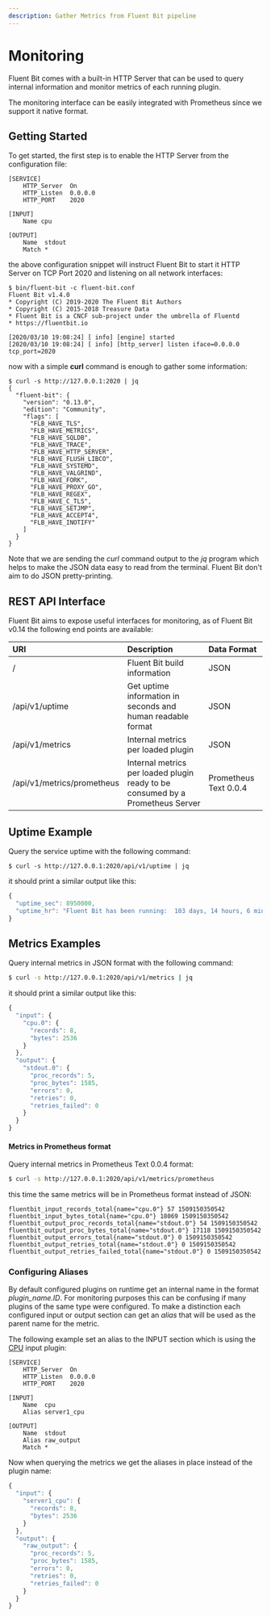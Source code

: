 ```yaml
---
description: Gather Metrics from Fluent Bit pipeline
---
```


# Monitoring

Fluent Bit comes with a built-in HTTP Server that can be used to query internal information and monitor metrics of each running plugin.

The monitoring interface can be easily integrated with Prometheus since we support it native format.

## Getting Started <a id="getting_started"></a>

To get started, the first step is to enable the HTTP Server from the configuration file:

```text
[SERVICE]
    HTTP_Server  On
    HTTP_Listen  0.0.0.0
    HTTP_PORT    2020

[INPUT]
    Name cpu

[OUTPUT]
    Name  stdout
    Match *
```

the above configuration snippet will instruct Fluent Bit to start it HTTP Server on TCP Port 2020 and listening on all network interfaces:

```text
$ bin/fluent-bit -c fluent-bit.conf
Fluent Bit v1.4.0
* Copyright (C) 2019-2020 The Fluent Bit Authors
* Copyright (C) 2015-2018 Treasure Data
* Fluent Bit is a CNCF sub-project under the umbrella of Fluentd
* https://fluentbit.io

[2020/03/10 19:08:24] [ info] [engine] started
[2020/03/10 19:08:24] [ info] [http_server] listen iface=0.0.0.0 tcp_port=2020
```

now with a simple **curl** command is enough to gather some information:

```text
$ curl -s http://127.0.0.1:2020 | jq
{
  "fluent-bit": {
    "version": "0.13.0",
    "edition": "Community",
    "flags": [
      "FLB_HAVE_TLS",
      "FLB_HAVE_METRICS",
      "FLB_HAVE_SQLDB",
      "FLB_HAVE_TRACE",
      "FLB_HAVE_HTTP_SERVER",
      "FLB_HAVE_FLUSH_LIBCO",
      "FLB_HAVE_SYSTEMD",
      "FLB_HAVE_VALGRIND",
      "FLB_HAVE_FORK",
      "FLB_HAVE_PROXY_GO",
      "FLB_HAVE_REGEX",
      "FLB_HAVE_C_TLS",
      "FLB_HAVE_SETJMP",
      "FLB_HAVE_ACCEPT4",
      "FLB_HAVE_INOTIFY"
    ]
  }
}
```

Note that we are sending the _curl_ command output to the _jq_ program which helps to make the JSON data easy to read from the terminal. Fluent Bit don't aim to do JSON pretty-printing.

## REST API Interface <a id="rest_api"></a>

Fluent Bit aims to expose useful interfaces for monitoring, as of Fluent Bit v0.14 the following end points are available:

| URI | Description | Data Format |
| :--- | :--- | :--- |
| / | Fluent Bit build information | JSON |
| /api/v1/uptime | Get uptime information in seconds and human readable format | JSON |
| /api/v1/metrics | Internal metrics per loaded plugin | JSON |
| /api/v1/metrics/prometheus | Internal metrics per loaded plugin ready to be consumed by a Prometheus Server | Prometheus Text 0.0.4 |

## Uptime Example

Query the service uptime with the following command:

```text
$ curl -s http://127.0.0.1:2020/api/v1/uptime | jq
```

it should print a similar output like this:

```javascript
{
  "uptime_sec": 8950000,
  "uptime_hr": "Fluent Bit has been running:  103 days, 14 hours, 6 minutes and 40 seconds"
}
```

## Metrics Examples

Query internal metrics in JSON format with the following command:

```bash
$ curl -s http://127.0.0.1:2020/api/v1/metrics | jq
```

it should print a similar output like this:

```javascript
{
  "input": {
    "cpu.0": {
      "records": 8,
      "bytes": 2536
    }
  },
  "output": {
    "stdout.0": {
      "proc_records": 5,
      "proc_bytes": 1585,
      "errors": 0,
      "retries": 0,
      "retries_failed": 0
    }
  }
}
```

#### Metrics in Prometheus format

Query internal metrics in Prometheus Text 0.0.4 format:

```bash
$ curl -s http://127.0.0.1:2020/api/v1/metrics/prometheus
```

this time the same metrics will be in Prometheus format instead of JSON:

```text
fluentbit_input_records_total{name="cpu.0"} 57 1509150350542
fluentbit_input_bytes_total{name="cpu.0"} 18069 1509150350542
fluentbit_output_proc_records_total{name="stdout.0"} 54 1509150350542
fluentbit_output_proc_bytes_total{name="stdout.0"} 17118 1509150350542
fluentbit_output_errors_total{name="stdout.0"} 0 1509150350542
fluentbit_output_retries_total{name="stdout.0"} 0 1509150350542
fluentbit_output_retries_failed_total{name="stdout.0"} 0 1509150350542
```

### Configuring Aliases

By default configured plugins on runtime get an internal name in the format _plugin\_name.ID_. For monitoring purposes this can be confusing if many plugins of the same type were configured. To make a distinction each configured input or output section can get an _alias_ that will be used as the parent name for the metric.

The following example set an alias to the INPUT section which is using the [CPU](https://github.com/fluent/fluent-bit-docs/tree/b78cfe98123e74e165f2b6669229da009258f34e/input/cpu.md) input plugin:

```text
[SERVICE]
    HTTP_Server  On
    HTTP_Listen  0.0.0.0
    HTTP_PORT    2020

[INPUT]
    Name  cpu
    Alias server1_cpu

[OUTPUT]
    Name  stdout
    Alias raw_output
    Match *
```

Now when querying the metrics we get the aliases in place instead of the plugin name:

```javascript
{
  "input": {
    "server1_cpu": {
      "records": 8,
      "bytes": 2536
    }
  },
  "output": {
    "raw_output": {
      "proc_records": 5,
      "proc_bytes": 1585,
      "errors": 0,
      "retries": 0,
      "retries_failed": 0
    }
  }
}
```

